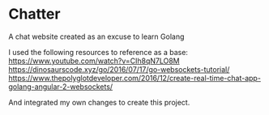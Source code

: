 # Chatter
A chat website created as an excuse to learn Golang

I used the following resources to reference as a base:
https://www.youtube.com/watch?v=CIh8qN7LO8M
https://dinosaurscode.xyz/go/2016/07/17/go-websockets-tutorial/
https://www.thepolyglotdeveloper.com/2016/12/create-real-time-chat-app-golang-angular-2-websockets/

And integrated my own changes to create this project.